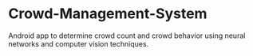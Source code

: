 # Crowd-Management-System
Android app to determine crowd count and crowd behavior using neural networks and computer vision techniques.
